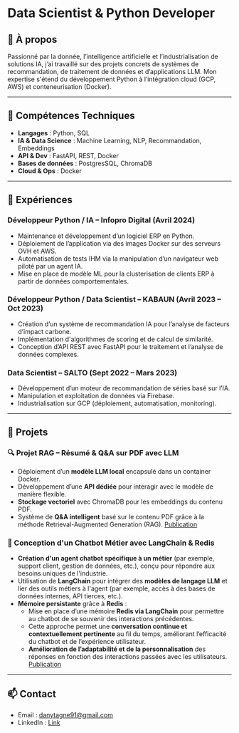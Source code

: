 # Data Scientist & Python Developer

## 🧠 À propos

Passionné par la donnée, l’intelligence artificielle et l’industrialisation de solutions IA, j’ai travaillé sur des projets concrets de systèmes de recommandation, de traitement de données et d’applications LLM. Mon expertise s'étend du développement Python à l’intégration cloud (GCP, AWS) et conteneurisation (Docker).

---

## 🔧 Compétences Techniques

- **Langages** : Python, SQL
- **IA & Data Science** : Machine Learning, NLP, Recommandation, Embeddings
- **API & Dev** : FastAPI, REST, Docker
- **Bases de données** : PostgresSQL, ChromaDB
- **Cloud & Ops** : Docker

---

## 💼 Expériences

### Développeur Python / IA – Infopro Digital (Avril 2024)

- Maintenance et développement d’un logiciel ERP en
Python.
- Déploiement de l’application via des images Docker sur
des serveurs OVH et AWS.
- Automatisation de tests IHM via la manipulation d’un
navigateur web piloté par un agent IA.
- Mise en place de modèle ML pour la clusterisation de
clients ERP à partir de données comportementales.

### Développeur Python / Data Scientist – KABAUN (Avril 2023 – Oct 2023)
- Création d’un système de recommandation IA pour l’analyse de facteurs d’impact carbone.
- Implémentation d'algorithmes de scoring et de calcul de similarité.
- Conception d’API REST avec FastAPI pour le traitement et l’analyse de données complexes.

### Data Scientist – SALTO (Sept 2022 – Mars 2023)
- Développement d’un moteur de recommandation de séries basé sur l’IA.
- Manipulation et exploitation de données via Firebase.
- Industrialisation sur GCP (déploiement, automatisation, monitoring).

---

## 📂 Projets

### 🔍 Projet RAG – Résumé & Q&A sur PDF avec LLM
- Déploiement d’un **modèle LLM local** encapsulé dans un container Docker.
- Développement d’une **API dédiée** pour interagir avec le modèle de manière flexible.
- **Stockage vectoriel** avec ChromaDB pour les embeddings du contenu PDF.
- Système de **Q&A intelligent** basé sur le contenu PDF grâce à la méthode Retrieval-Augmented Generation (RAG).
[Publication](https://github.com/danywilliamta/Project/tree/main/IA%20PROJECT/Pdf%20summary)

### 💬 Conception d'un Chatbot Métier avec LangChain & Redis
- **Création d'un agent chatbot spécifique à un métier** (par exemple, support client, gestion de données, etc.), conçu pour répondre aux besoins uniques de l'industrie.
- Utilisation de **LangChain** pour intégrer des **modèles de langage LLM** et lier des outils métiers à l'agent (par exemple, accès à des bases de données internes, API tierces, etc.).
- **Mémoire persistante** grâce à **Redis** :
  - Mise en place d’une mémoire **Redis via LangChain** pour permettre au chatbot de se souvenir des interactions précédentes.
  - Cette approche permet une **conversation continue et contextuellement pertinente** au fil du temps, améliorant l’efficacité du chatbot et de l’expérience utilisateur.
  - **Amélioration de l’adaptabilité et de la personnalisation** des réponses en fonction des interactions passées avec les utilisateurs.
  [Publication](https://github.com/danywilliamta/Project/tree/main/IA%20PROJECT/Chatbot)
---

## 📫 Contact

- Email : danytagne91@gmail.com
- LinkedIn : [Link](https://www.linkedin.com/in/dany-william-tagne-b62231179/)